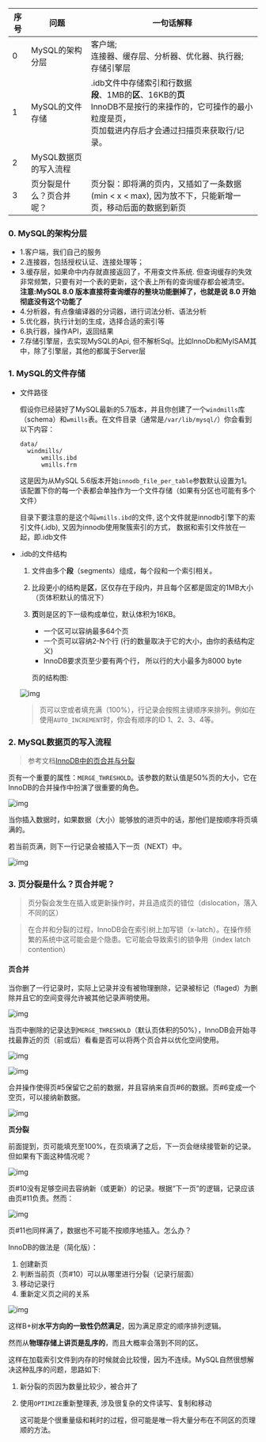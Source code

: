 | 序号 | 问题                     | 一句话解释                                                   |
| ---- | ------------------------ | ------------------------------------------------------------ |
| 0    | MySQL的架构分层          | 客户端;<br>连接器、缓存层、分析器、优化器、执行器;<br>存储引擎层 |
| 1    | MySQL的文件存储          | .idb文件中存储索引和行数据<br>**段**、1MB的**区**、16KB的**页**<br>InnoDB不是按行的来操作的，它可操作的最小粒度是页，<br>页加载进内存后才会通过扫描页来获取行/记录。 |
| 2    | MySQL数据页的写入流程    |                                                              |
| 3    | 页分裂是什么？页合并呢？ | 页分裂：即将满的页内，又插如了一条数据 (min < x < max), 因为放不下，只能新增一页，移动后面的数据到新页 |



### 0. MySQL的架构分层

- 1.客户端，我们自己的服务
- 2.连接器，包括授权认证、连接处理等；
- 3.缓存层，如果命中内存就直接返回了，不用查文件系统. 但查询缓存的失效非常频繁，只要有对一个表的更新，这个表上所有的查询缓存都会被清空。<br>**注意:MySQL 8.0 版本直接将查询缓存的整块功能删掉了，也就是说 8.0 开始彻底没有这个功能了** 
- 4.分析器，有点像编译器的分词器，进行词法分析、语法分析
- 5.优化器，执行计划的生成，选择合适的索引等 
- 6.执行器，操作API，返回结果
- 7.存储引擎层，去实现MySQL的Api, 但不解析Sql。比如InnoDb和MyISAM其中，除了引擎层，其他的都属于Server层  



### 1. MySQL的文件存储

- 文件路径

  假设你已经装好了MySQL最新的5.7版本，并且你创建了一个`windmills`库（schema）和`wmills`表。在文件目录（通常是`/var/lib/mysql/`）你会看到以下内容：

    ```mysql
    data/
      windmills/
          wmills.ibd
          wmills.frm
    ```

    这是因为从MySQL 5.6版本开始`innodb_file_per_table`参数默认设置为1。该配置下你的每一个表都会单独作为一个文件存储（如果有分区也可能有多个文件）

    目录下要注意的是这个叫`wmills.ibd`的文件, 这个文件就是innodb引擎下的索引文件(.idb), 又因为innodb使用聚簇索引的方式， 数据和索引文件放在一起，即.idb文件

- .idb的文件结构

  1. 文件由多个**段**（segments）组成，每个段和一个索引相关。

  2. 比段更小的结构是**区**，区仅存在于段内，并且每个区都是固定的1MB大小（页体积默认的情况下）

  3. **页**则是区的下一级构成单位，默认体积为16KB。

     - 一个区可以容纳最多64个页
     - 一个页可以容纳2-N个行 (行的数量取决于它的大小，由你的表结构定义)
     - InnoDB要求页至少要有两个行， 所以行的大小最多为8000 byte

     页的结构图: 

  ![img](https://pic3.zhimg.com/80/v2-3f061ac8f9efb6e1652f094a5983ddaa_720w.jpg)

  > 页可以空或者填充满（100%），行记录会按照主键顺序来排列。例如在使用`AUTO_INCREMENT`时，你会有顺序的ID 1、2、3、4等。

### 2. MySQL数据页的写入流程

> 参考文档[InnoDB中的页合并与分裂](https://zhuanlan.zhihu.com/p/98818611)

页有一个重要的属性：`MERGE_THRESHOLD`。该参数的默认值是50%页的大小，它在InnoDB的合并操作中扮演了很重要的角色。

![img](https://pic2.zhimg.com/80/v2-6daba443c0b19c9956612fc3816dbd01_720w.jpg)

当你插入数据时，如果数据（大小）能够放的进页中的话，那他们是按顺序将页填满的。

若当前页满，则下一行记录会被插入下一页（NEXT）中。

![img](https://pic3.zhimg.com/80/v2-f3497d7e821abdfd51797a80bf0e68c2_720w.jpg)

### 3. 页分裂是什么？页合并呢？

> 页分裂会发生在插入或更新操作时，并且造成页的错位（dislocation，落入不同的区）

> 在合并和分裂的过程，InnoDB会在索引树上加写锁（x-latch）。在操作频繁的系统中这可能会是个隐患。它可能会导致索引的锁争用（index latch contention）

#### 页合并

当你删了一行记录时，实际上记录并没有被物理删除，记录被标记（flaged）为删除并且它的空间变得允许被其他记录声明使用。

![img](https://pic1.zhimg.com/80/v2-6a9fd05c70648eabfb153f9c38b081d4_720w.jpg)

当页中删除的记录达到`MERGE_THRESHOLD`（默认页体积的50%），InnoDB会开始寻找最靠近的页（前或后）看看是否可以将两个页合并以优化空间使用。

![img](https://pic3.zhimg.com/80/v2-f3497d7e821abdfd51797a80bf0e68c2_720w.jpg)

![img](https://pic2.zhimg.com/80/v2-ed174fc87f4037da0ed81cd1268653b5_720w.jpg)

合并操作使得页#5保留它之前的数据，并且容纳来自页#6的数据。页#6变成一个空页，可以接纳新数据。

![img](https://pic3.zhimg.com/80/v2-345d5647e15879a7342895d07fe1906e_720w.jpg)



**页分裂**

前面提到，页可能填充至100%，在页填满了之后，下一页会继续接管新的记录。但如果有下面这种情况呢？

![img](https://pic3.zhimg.com/80/v2-750b0a4f535435653c13cdcb0c853d06_720w.jpg)

页#10没有足够空间去容纳新（或更新）的记录。根据“下一页”的逻辑，记录应该由页#11负责。然而：

![img](https://pic1.zhimg.com/80/v2-575acc29a4e0312db70a515ab71d6d90_720w.jpg)

页#11也同样满了，数据也不可能不按顺序地插入。怎么办？



InnoDB的做法是（简化版）：

1. 创建新页
2. 判断当前页（页#10）可以从哪里进行分裂（记录行层面）
3. 移动记录行
4. 重新定义页之间的关系

![img](https://pic3.zhimg.com/80/v2-eb81b65c29711b609e2076af48c17146_720w.jpg)



这样B+树**水平方向的一致性仍然满足**，因为满足原定的顺序排列逻辑。

然而从**物理存储上讲页是乱序的**，而且大概率会落到不同的区。

这样在加载索引文件到内存的时候就会比较慢，因为不连续。MySQL自然很想解决这种乱序的问题，思路如下:

1. 新分裂的页因为数量比较少，被合并了

2. 使用`OPTIMIZE`重新整理表,  涉及很复杂的文件读写、复制和移动

   这可能是个很重量级和耗时的过程，但可能是唯一将大量分布在不同区的页理顺的方法。